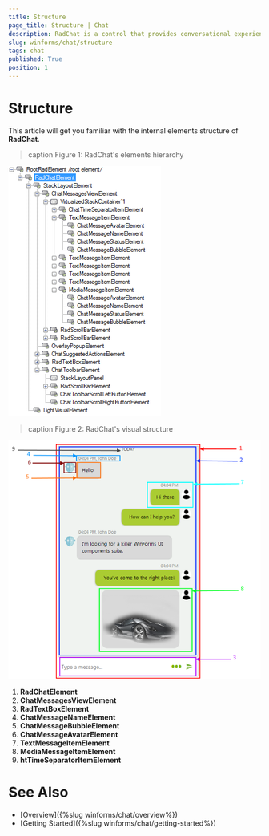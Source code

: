 ```yaml
---
title: Structure
page_title: Structure | Chat
description: RadChat is a control that provides conversational experience
slug: winforms/chat/structure 
tags: chat
published: True
position: 1 
---
```


# Structure 

This article will get you familiar with the internal elements structure of **RadChat**.

>caption Figure 1: RadChat's elements hierarchy

![winforms/chat-structure 001](images/chat-structure001.png) 


>caption Figure 2: RadChat's visual structure

![winforms/chat-structure 002](images/chat-structure002.png) 

1. **RadChatElement**
2. **ChatMessagesViewElement**
3. **RadTextBoxElement**
4. **ChatMessageNameElement**
5. **ChatMessageBubbleElement**
6. **ChatMessageAvatarElement**
7. **TextMessageItemElement**
8. **MediaMessageItemElement**
9. **htTimeSeparatorItemElement**

# See Also

* [Overview]({%slug winforms/chat/overview%})
* [Getting Started]({%slug winforms/chat/getting-started%})
 
        
